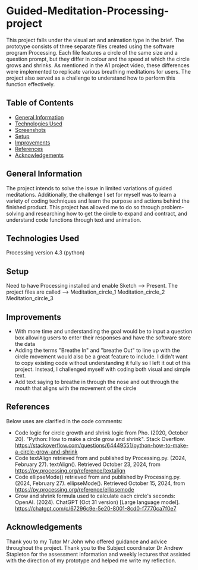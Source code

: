 # Guided-Meditation-Processing-project
This project falls under the visual art and animation type in the brief. The prototype consists of three separate files created using the software program Processing. Each file features a circle of the same size and a question prompt, but they differ in colour and the speed at which the circle grows and shrinks. As mentioned in the A1 project video, these differences were implemented to replicate various breathing meditations for users. The project also served as a challenge to understand how to perform this function effectively.

## Table of Contents
* [General Information](#general-information)
* [Technologies Used](#technologies-used)
* [Screenshots](#screenshots)
* [Setup](#setup)
* [Improvements](#improvements)
* [References](#references)
* [Acknowledgements](#acknowledgements)



## General Information
The project intends to solve the issue in limited variations of guided meditations. 
Additionally, the challenge I set for myself was to learn a variety of coding techniques and learn the purpose and actions behind the finished product. This project has allowed me to do so  through problem-solving and researching how to get the circle to expand and contract, and understand code functions through text and animation.

## Technologies Used 
Processing version 4.3 (python)

## Setup
Need to have Processing installed and enable Sketch --> Present. The project files are called --> Meditation_circle_1   Meditation_circle_2 Meditation_circle_3

## Improvements 
- With more time and understanding the goal would be to input a question box allowing users to enter their responses and have the software store the data
- Adding the terms "Breathe In" and "breathe Out" to line up with the circle movement would also be a great feature to include. I didn't want to copy existing code without understanding it fully so I left it out of this project. Instead, I challenged myself with coding both visual and simple text.
- Add text saying to breathe in through the nose and out through the mouth that aligns with the movement of the circle 

## References 
Below uses are clarified in the code comments: 
- Code logic for circle growth and shrink logic from Pho. (2020, October 20). "Python: How to make a circle grow and shrink". Stack Overflow. https://stackoverflow.com/questions/64449551/python-how-to-make-a-circle-grow-and-shrink
- Code textAlign retrieved from and published by Processing.py. (2024, February 27). textAlign(). Retrieved October 23, 2024, from https://py.processing.org/reference/textalign
- Code ellipseMode() retrieved from and published by Processing.py. (2024, February 27). ellipseMode(). Retrieved October 15, 2024, from https://py.processing.org/reference/ellipsemode
- Grow and shrink formula used to calculate each circle's seconds: OpenAI. (2024). ChatGPT (Oct 31 version) [Large language model]. https://chatgpt.com/c/67296c9e-5e20-8001-8cd0-f7770ca7f0e7


## Acknowledgements 
Thank you to my Tutor Mr John who offered guidance and advice throughout the project. Thank you to the Subject coordinator Dr Andrew Stapleton for the assessment information and weekly lectures that assisted with the direction of my prototype and helped me write my reflection. 
